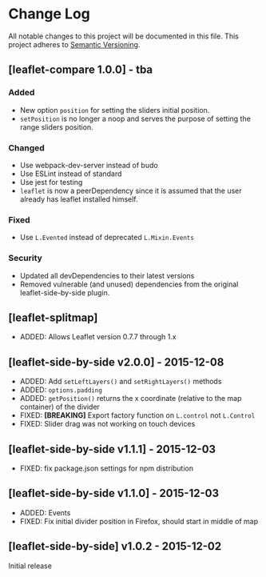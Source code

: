 # Change Log

All notable changes to this project will be documented in this file.
This project adheres to [Semantic Versioning](http://semver.org/).


## [leaflet-compare 1.0.0] - tba

### Added

- New option `position` for setting the sliders initial position.
- `setPosition` is no longer a noop and serves the purpose of setting the range sliders position.

### Changed

- Use webpack-dev-server instead of budo
- Use ESLint instead of standard
- Use jest for testing
- `leaflet` is now a peerDependency since it is assumed that the user already has leaflet installed himself.

### Fixed

- Use `L.Evented` instead of deprecated `L.Mixin.Events`

### Security

- Updated all devDependencies to their latest versions
- Removed vulnerable (and unused) dependencies from the original leaflet-side-by-side
  plugin.

## [leaflet-splitmap]

- ADDED: Allows Leaflet version 0.7.7 through 1.x

## [leaflet-side-by-side v2.0.0] - 2015-12-08

- ADDED: Add `setLeftLayers()` and `setRightLayers()` methods
- ADDED: `options.padding`
- ADDED: `getPosition()` returns the x coordinate (relative to the map container) of the divider
- FIXED: **[BREAKING]** Export factory function on `L.control` not `L.Control`
- FIXED: Slider drag was not working on touch devices

## [leaflet-side-by-side v1.1.1] - 2015-12-03

- FIXED: fix package.json settings for npm distribution

## [leaflet-side-by-side v1.1.0] - 2015-12-03

- ADDED: Events
- FIXED: Fix initial divider position in Firefox, should start in middle of map

## [leaflet-side-by-side] v1.0.2 - 2015-12-02

Initial release
